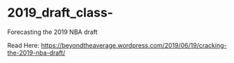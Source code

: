 # 2019_draft_class-
Forecasting the 2019 NBA draft 

Read Here: https://beyondtheaverage.wordpress.com/2019/06/19/cracking-the-2019-nba-draft/
